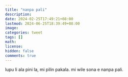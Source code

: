 ```yaml
---
title: "nanpa pali"
description: 
date: 2024-02-25T17:49:21+08:00
lastmod: 2024-06-25T18:39:49+08:00
image: 
categories: tweet
tags: []
math: 
license: 
hidden: false
comments: true
---
```


lupu li ala pini la, mi pilin pakala. mi wile sona e nanpa pali.


